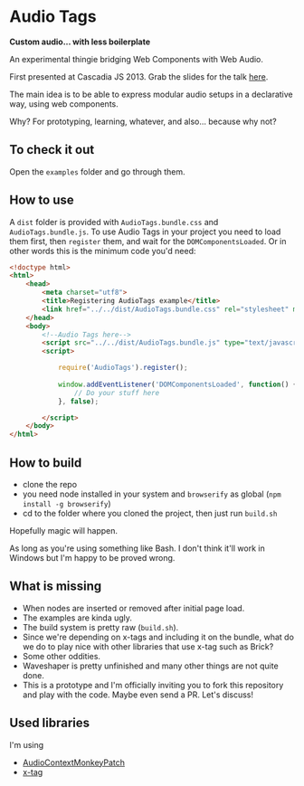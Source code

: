 Audio Tags
==========

**Custom audio... with less boilerplate**

An experimental thingie bridging Web Components with Web Audio.

First presented at Cascadia JS 2013. Grab the slides for the talk [here](http://soledadpenades.com/files/t/cascadiajs-audio-tags/).

The main idea is to be able to express modular audio setups in a declarative way, using web components.

Why? For prototyping, learning, whatever, and also... because why not?

## To check it out

Open the `examples` folder and go through them.

## How to use

A `dist` folder is provided with `AudioTags.bundle.css` and `AudioTags.bundle.js`. To use Audio Tags in your project you need to load them first, then `register` them, and wait for the `DOMComponentsLoaded`. Or in other words this is the minimum code you'd need:

````html
<!doctype html>
<html>
	<head>
		<meta charset="utf8">
		<title>Registering AudioTags example</title>
		<link href="../../dist/AudioTags.bundle.css" rel="stylesheet" media="all" />
	</head>
	<body>
		<!--Audio Tags here-->
		<script src="../../dist/AudioTags.bundle.js" type="text/javascript"></script>
		<script>

			require('AudioTags').register();
			
			window.addEventListener('DOMComponentsLoaded', function() {
				// Do your stuff here
			}, false);

		</script>
	</body>
</html>
````

## How to build

* clone the repo
* you need node installed in your system and `browserify` as global (`npm install -g browserify`)
* cd to the folder where you cloned the project, then just run `build.sh`

Hopefully magic will happen.

As long as you're using something like Bash. I don't think it'll work in Windows but I'm happy to be proved wrong.

## What is missing

* When nodes are inserted or removed after initial page load.
* The examples are kinda ugly.
* The build system is pretty raw (`build.sh`).
* Since we're depending on x-tags and including it on the bundle, what do we do to play nice with other libraries that use x-tag such as Brick?
* Some other oddities.
* Waveshaper is pretty unfinished and many other things are not quite done.
* This is a prototype and I'm officially inviting you to fork this repository and play with the code. Maybe even send a PR. Let's discuss!

## Used libraries

I'm using
* [AudioContextMonkeyPatch](https://github.com/cwilso/AudioContext-MonkeyPatch)
* [x-tag](http://x-tags.org/)
